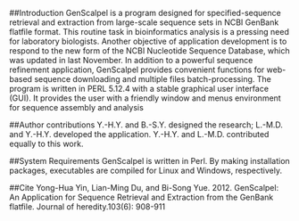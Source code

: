 ##Introduction
GenScalpel is a program designed for specified-sequence retrieval and extraction from large-scale sequence sets in NCBI GenBank flatfile format. This routine task in bioinformatics analysis is a pressing need for laboratory biologists. Another objective of application development is to respond to the new form of the NCBI Nucleotide Sequence Database, which was updated in last November. In addition to a powerful sequence refinement application, GenScalpel provides convenient functions for web-based sequence downloading and multiple files batch-processing. The program is written in PERL 5.12.4 with a stable graphical user interface (GUI). It provides the user with a friendly window and menus environment for sequence assembly and analysis

##Author contributions
Y.-H.Y. and B.-S.Y. designed the research; L.-M.D. and Y.-H.Y. developed the application. Y.-H.Y. and L.-M.D. contributed equally to this work.

##System Requirements
GenScalpel is written in Perl. By making installation packages, executables are compiled for Linux and Windows, respectively.

##Cite
Yong-Hua Yin, Lian-Ming Du, and Bi-Song Yue. 2012. GenScalpel: An Application for Sequence Retrieval and Extraction from the GenBank flatfile. Journal of heredity.103(6): 908-911
